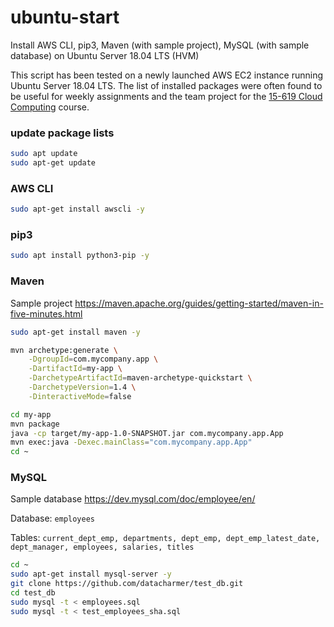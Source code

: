 # ubuntu-start
Install AWS CLI, pip3, Maven (with sample project), MySQL (with sample database) on Ubuntu Server 18.04 LTS (HVM)

This script has been tested on a newly launched AWS EC2 instance running Ubuntu Server 18.04 LTS. The list of installed packages were often found to be useful for weekly assignments and the team project for the [15-619 Cloud Computing](http://www.cs.cmu.edu/~msakr/15619-f18/) course.

### update package lists
```Bash
sudo apt update
sudo apt-get update
```

### AWS CLI
```Bash
sudo apt-get install awscli -y
```

### pip3
```Bash
sudo apt install python3-pip -y
```

### Maven
Sample project https://maven.apache.org/guides/getting-started/maven-in-five-minutes.html
```Bash
sudo apt-get install maven -y

mvn archetype:generate \
    -DgroupId=com.mycompany.app \
    -DartifactId=my-app \
    -DarchetypeArtifactId=maven-archetype-quickstart \
    -DarchetypeVersion=1.4 \
    -DinteractiveMode=false

cd my-app
mvn package
java -cp target/my-app-1.0-SNAPSHOT.jar com.mycompany.app.App
mvn exec:java -Dexec.mainClass="com.mycompany.app.App"
cd ~
```

### MySQL
Sample database https://dev.mysql.com/doc/employee/en/

Database: `employees`

Tables: `current_dept_emp, departments, dept_emp, dept_emp_latest_date, dept_manager, employees, salaries, titles`
```Bash
cd ~
sudo apt-get install mysql-server -y
git clone https://github.com/datacharmer/test_db.git
cd test_db
sudo mysql -t < employees.sql
sudo mysql -t < test_employees_sha.sql
```
